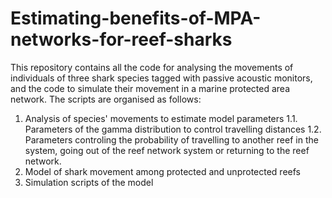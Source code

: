 # Estimating-benefits-of-MPA-networks-for-reef-sharks
This repository contains all the code for analysing the movements of individuals of three shark species tagged with passive acoustic monitors, and the code to simulate their movement in a marine protected area network. The scripts are organised as follows:

1. Analysis of species' movements to estimate model parameters
  1.1. Parameters of the gamma distribution to control travelling distances
  1.2. Parameters controling the probability of travelling to another reef in the system, going out of the reef network system or returning to the reef network.
2. Model of shark movement among protected and unprotected reefs
3. Simulation scripts of the model

